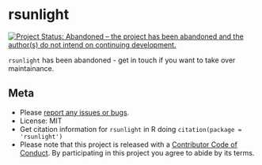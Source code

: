 rsunlight
======

[![Project Status: Abandoned – the project has been abandoned and the author(s) do not intend on continuing development.](https://www.repostatus.org/badges/latest/abandoned.svg)](https://www.repostatus.org/#abandoned)

`rsunlight` has been abandoned - get in touch if you want to take over maintainance.

## Meta

* Please [report any issues or bugs](https://github.com/ropengov/rsunlight/issues).
* License: MIT
* Get citation information for `rsunlight` in R doing `citation(package = 'rsunlight')`
* Please note that this project is released with a [Contributor Code of Conduct](CODE_OF_CONDUCT.md). By participating in this project you agree to abide by its terms.
